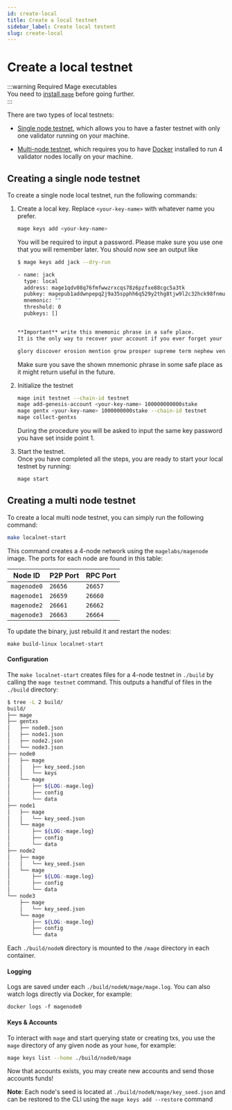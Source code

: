 ```yaml
---
id: create-local
title: Create a local testnet
sidebar_label: Create local testent
slug: create-local
---
```


# Create a local testnet
:::warning Required Mage executables  
You need to [install `mage`](02-install.md) before going further.  
:::

There are two types of local testnets:

- [Single node testnet](#creating-a-single-node-testnet), which allows you to have a faster testnet with only one validator running on your machine. 

- [Multi-node testnet](#creating-a-multi-node-testnet), which requires you to have [Docker](https://docker.io) installed to run 4 validator nodes locally on your machine. 

## Creating a single node testnet
To create a single node local testnet, run the following commands:

1. Create a local key. Replace `<your-key-name>` with whatever name you prefer.
   ```bash 
   mage keys add <your-key-name>
   ```

   You will be required to input a password. Please make sure you use one that you will remember later. You should now see an output like

   ```bash
   $ mage keys add jack --dry-run
   
   - name: jack
     type: local
     address: mage1qdv08q76fmfwwzrxcqs78z6pzfxe88cgc5a3tk
     pubkey: magepub1addwnpepq2j9a35spphh6q529y2thg8tjw9l2c32hck98fnmu99sxpw9a9aegugm6xs
     mnemonic: ""
     threshold: 0
     pubkeys: []
   
   
   **Important** write this mnemonic phrase in a safe place.
   It is the only way to recover your account if you ever forget your password.
   
   glory discover erosion mention grow prosper supreme term nephew venue pear eternal budget rely outdoor lobster strong sign space make soccer medal tuition patrol
   ```
   
   Make sure you save the shown mnemonic phrase in some safe place as it might return useful in the future. 
   
2. Initialize the testnet
   ```bash
   mage init testnet --chain-id testnet
   mage add-genesis-account <your-key-name> 100000000000stake
   mage gentx <your-key-name> 1000000000stake --chain-id testnet
   mage collect-gentxs
   ``` 
   
   During the procedure you will be asked to input the same key password you have set inside point 1. 
   
3. Start the testnet.  
   Once you have completed all the steps, you are ready to start your local testnet by running: 
   ```bash
   mage start
   ```

## Creating a multi node testnet 
To create a local multi node testnet, you can simply run the following command: 

```bash
make localnet-start
```

This command creates a 4-node network using the `magelabs/magenode` image. The ports for each node are found in this
table:

| Node ID       | P2P Port | RPC Port |
|---------------|----------|----------|
| `magenode0` | `26656`  | `26657`  |
| `magenode1` | `26659`  | `26660`  |
| `magenode2` | `26661`  | `26662`  |
| `magenode3` | `26663`  | `26664`  |

To update the binary, just rebuild it and restart the nodes:

```
make build-linux localnet-start
```

#### Configuration

The `make localnet-start` creates files for a 4-node testnet in `./build` by calling the `mage testnet` command. This outputs a handful of files in the `./build` directory:

```bash
$ tree -L 2 build/
build/
├── mage
├── gentxs
│   ├── node0.json
│   ├── node1.json
│   ├── node2.json
│   └── node3.json
├── node0
│   ├── mage
│   │   ├── key_seed.json
│   │   └── keys
│   └── mage
│       ├── ${LOG:-mage.log}
│       ├── config
│       └── data
├── node1
│   ├── mage
│   │   └── key_seed.json
│   └── mage
│       ├── ${LOG:-mage.log}
│       ├── config
│       └── data
├── node2
│   ├── mage
│   │   └── key_seed.json
│   └── mage
│       ├── ${LOG:-mage.log}
│       ├── config
│       └── data
└── node3
    ├── mage
    │   └── key_seed.json
    └── mage
        ├── ${LOG:-mage.log}
        ├── config
        └── data
```

Each `./build/nodeN` directory is mounted to the `/mage` directory in each container.

#### Logging

Logs are saved under each `./build/nodeN/mage/mage.log`. You can also watch logs directly via Docker, for example:

```
docker logs -f magenode0
```

#### Keys & Accounts

To interact with `mage` and start querying state or creating txs, you use the
`mage` directory of any given node as your `home`, for example:

```bash
mage keys list --home ./build/node0/mage
```

Now that accounts exists, you may create new accounts and send those accounts funds!

**Note**: Each node's seed is located at `./build/nodeN/mage/key_seed.json` and can be restored to the CLI using the `mage keys add --restore` command
